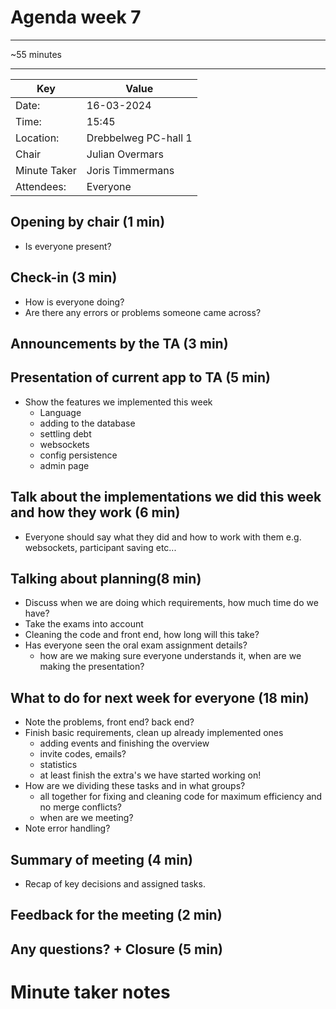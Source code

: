 # Agenda week 7

---

~55 minutes

---
| Key | Value                |
| --- |----------------------|
| Date: | 16-03-2024           |
| Time: | 15:45                |
| Location: | Drebbelweg PC-hall 1 |
| Chair | Julian Overmars      |
| Minute Taker | Joris Timmermans     |
| Attendees: | Everyone             |

## Opening by chair (1 min)
- Is everyone present?

## Check-in (3 min)
- How is everyone doing?
- Are there any errors or problems someone came across?

## Announcements by the TA (3 min)
## Presentation of current app to TA (5 min)
- Show the features we implemented this week
  - Language
  - adding to the database
  - settling debt
  - websockets
  - config persistence
  - admin page
## Talk about the implementations we did this week and how they work (6 min)
- Everyone should say what they did and how to work with them e.g. websockets, participant saving etc...
## Talking about planning(8 min)
- Discuss when we are doing which requirements, how much time do we have?
- Take the exams into account
- Cleaning the code and front end, how long will this take?
- Has everyone seen the oral exam assignment details?
  - how are we making sure everyone understands it, when are we making the presentation?
## What to do for next week for everyone (18 min)
- Note the problems, front end? back end?
- Finish basic requirements, clean up already implemented ones
  - adding events and finishing the overview
  - invite codes, emails?
  - statistics
  - at least finish the extra's we have started working on!
- How are we dividing these tasks and in what groups? 
  - all together for fixing and cleaning code for maximum efficiency and no merge conflicts?
  - when are we meeting?
- Note error handling?

## Summary of meeting (4 min)
- Recap of key decisions and assigned tasks.
## Feedback for the meeting (2 min)
## Any questions? + Closure (5 min)
# Minute taker notes
